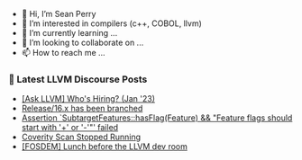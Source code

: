 - 👋 Hi, I’m Sean Perry
- 👀 I’m interested in compilers (c++, COBOL, llvm)
- 🌱 I’m currently learning ...
- 💞️ I’m looking to collaborate on ...
- 📫 How to reach me ...

<!---
s66perry/s66perry is a ✨ special ✨ repository because its `README.md` (this file) appears on your GitHub profile.
You can click the Preview link to take a look at your changes.
--->
### 📕 Latest LLVM Discourse Posts

<!-- DISCOURSE-LLVM:START -->
- [[Ask LLVM] Who&#39;s Hiring? &lpar;Jan &#39;23&rpar;](https://discourse.llvm.org/t/ask-llvm-whos-hiring-jan-23/67894#post_12)
- [Release/16.x has been branched](https://discourse.llvm.org/t/release-16-x-has-been-branched/67940#post_1)
- [Assertion `SubtargetFeatures::hasFlag&lpar;Feature&rpar; &amp;&amp; &quot;Feature flags should start with &#39;+&#39; or &#39;-&#39;&quot;&#39; failed](https://discourse.llvm.org/t/assertion-subtargetfeatures-hasflag-feature-feature-flags-should-start-with-or-failed/67939#post_1)
- [Coverity Scan Stopped Running](https://discourse.llvm.org/t/coverity-scan-stopped-running/67856#post_10)
- [[FOSDEM] Lunch before the LLVM dev room](https://discourse.llvm.org/t/fosdem-lunch-before-the-llvm-dev-room/67914#post_2)
<!-- DISCOURSE-LLVM:END -->
